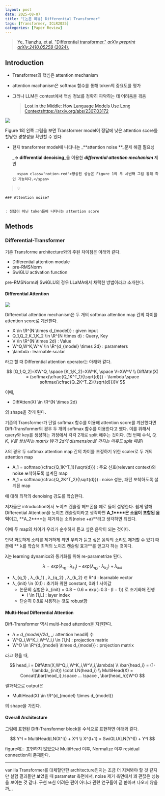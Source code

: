 ```yaml
---
layout: post
date: 2025-08-07
title: "[논문 리뷰] Differential Transformer"
tags: [Transformer, ICLR2025]
categories: [Paper Review]
---
```


> [Ye, Tianzhu, et al. "Differential transformer." ](https://arxiv.org/abs/2410.05258)[_arXiv preprint arXiv:2410.05258_](https://arxiv.org/abs/2410.05258)[ (2024).](https://arxiv.org/abs/2410.05258)



## Introduction

- Transformer의 핵심은 attention mechanism
- attention machanism은 softmax 함수를 통해 token의 중요도를 평가
- 그러나 LLM은 context에서 핵심 정보를 정확히 파악하는 데 어려움을 겪음

	> [Lost in the Middle: How Language Models Use Long Contextshttps://arxiv.org/abs/2307.03172](https://arxiv.org/abs/2307.03172)


![](https://prod-files-secure.s3.us-west-2.amazonaws.com/542b861c-36a8-4051-84e5-8804b6728dba/9083ea56-691a-4752-ae26-47f403431ac8/image.png?X-Amz-Algorithm=AWS4-HMAC-SHA256&X-Amz-Content-Sha256=UNSIGNED-PAYLOAD&X-Amz-Credential=ASIAZI2LB466UPYY4WM4%2F20250808%2Fus-west-2%2Fs3%2Faws4_request&X-Amz-Date=20250808T150047Z&X-Amz-Expires=3600&X-Amz-Security-Token=IQoJb3JpZ2luX2VjEG4aCXVzLXdlc3QtMiJGMEQCIECwOfMvWzeNQZZBuB6lDfss%2F9IPJUkDubJ58grH9%2FUSAiBMrAPassaWH91m%2Fa%2FxIe2tB1yZ99O7XdNWCjDws6ZQ9SqIBAin%2F%2F%2F%2F%2F%2F%2F%2F%2F%2F8BEAAaDDYzNzQyMzE4MzgwNSIMHd4F3RxaPiflOqCRKtwD8Z08ZwptXTzU92nHXXtckVGydihMVHji8cx6Dwku%2FZ9aHwFJ41AUGt5N7lEEc5RlT02Bkn2aTqVDvl3iEulCsyORKJ0GFGAj9yZML11HiAYEPiKABswdX7RBg347aK3PhoZmpnMDocKZjazlhRX4VM56BxpnKbd75%2BnQPc9cI1NakJ9wy20qNgvRqEJmH2KKenkh6IlEryROID8nvd58V5Pa1gLYshjinJlag226ZHfLhzCdFQL7TPKFk9CbVAdHV0sqT5RYlJK8NDMNdJkVSXkrYytAZydRuv%2BWzeeHq5nEpNVjw7evZsfL%2B6EadGavMUbJ712g0Ei38me43N7grhPwuOypSQAsAErPMl9xbBNNYYqnV2p%2BPuPvEiynDJoyknpjPuLMVQt0zY%2FajF%2F4X1dUsOHdOQir0C2v4NEQghSxu%2FssaURxvpu0QwFFDuJUAveVEN%2FAJOh75C3gbEM3woLemqmaagAFVjR5WA%2FanoIRU3ChaE4UP9ijvpAwD6MuTInfm%2FjAVlhbxBUgHc%2BU8KLC8yy5i4SAbt6iIWMBD1gfMmw%2BsIFCSlja5R8YgTpddrjcXOrpNr1eAEYgcYA3eei2bKlNS%2FaqiPkVBWTXlPGgiJY%2FZQI5v6am5AQw2YzYxAY6pgGUUOVfZ2dzJNYW5oLuKbLHJxmisYOSqCjhida4cetXfApV45mPp5cOZGPbYYhvSdK2hSLx%2BltaHO4rsHqiUtirUzknDC1wNdt3dj%2FT3ECkyqAevnBH9LMwddfsqrgQnCm125UdTyMIBP8ppkHIkdy9K8BpRpYHBEE1OFCT3pEUGk9%2FFMNEAtJwimgmBZb5TrZp32oxyfrvPdXnb8CKXFmJ7Xf0bKu7&X-Amz-Signature=04b1b3695e0cce8c14cb4eb1a85e82d5caf7f4bc2661fcd2d257e72c31cbfcd3&X-Amz-SignedHeaders=host&x-amz-checksum-mode=ENABLED&x-id=GetObject)


Figure 1의 왼쪽 그림을 보면 Transformer model이 정답에 낮은 attention score를 할당한 경향성을 확인할 수 있다.

- 현재 transformer model에 나타나는 _**attention noise **_문제 해결 필요성

	_**→ differential denoising**_을 이용한 _**differential attention mechanism**_ 제안


		<span class="notion-red">향상된 성능은 Figure 1의 두 세번째 그림 통해 확인 가능하다.</span>


> 💡 


	### Attention noise?


	: 정답이 아닌 token들에 나타나는 attention score



## Methods



### Differential-Transformer


기존 Transforme architecture와의 주된 차이점은 아래와 같다.

- Differential attention module
- pre-RMSNorm
- SwiGLU activation function

pre-RMSNorm과 SwiGLU의 경우 LLaMA에서 채택한 방법이라고 소개한다.



#### Differential Attention


![](https://prod-files-secure.s3.us-west-2.amazonaws.com/542b861c-36a8-4051-84e5-8804b6728dba/116d70b2-1963-4810-9167-f4c7d8a06e8f/image.png?X-Amz-Algorithm=AWS4-HMAC-SHA256&X-Amz-Content-Sha256=UNSIGNED-PAYLOAD&X-Amz-Credential=ASIAZI2LB466UPYY4WM4%2F20250808%2Fus-west-2%2Fs3%2Faws4_request&X-Amz-Date=20250808T150047Z&X-Amz-Expires=3600&X-Amz-Security-Token=IQoJb3JpZ2luX2VjEG4aCXVzLXdlc3QtMiJGMEQCIECwOfMvWzeNQZZBuB6lDfss%2F9IPJUkDubJ58grH9%2FUSAiBMrAPassaWH91m%2Fa%2FxIe2tB1yZ99O7XdNWCjDws6ZQ9SqIBAin%2F%2F%2F%2F%2F%2F%2F%2F%2F%2F8BEAAaDDYzNzQyMzE4MzgwNSIMHd4F3RxaPiflOqCRKtwD8Z08ZwptXTzU92nHXXtckVGydihMVHji8cx6Dwku%2FZ9aHwFJ41AUGt5N7lEEc5RlT02Bkn2aTqVDvl3iEulCsyORKJ0GFGAj9yZML11HiAYEPiKABswdX7RBg347aK3PhoZmpnMDocKZjazlhRX4VM56BxpnKbd75%2BnQPc9cI1NakJ9wy20qNgvRqEJmH2KKenkh6IlEryROID8nvd58V5Pa1gLYshjinJlag226ZHfLhzCdFQL7TPKFk9CbVAdHV0sqT5RYlJK8NDMNdJkVSXkrYytAZydRuv%2BWzeeHq5nEpNVjw7evZsfL%2B6EadGavMUbJ712g0Ei38me43N7grhPwuOypSQAsAErPMl9xbBNNYYqnV2p%2BPuPvEiynDJoyknpjPuLMVQt0zY%2FajF%2F4X1dUsOHdOQir0C2v4NEQghSxu%2FssaURxvpu0QwFFDuJUAveVEN%2FAJOh75C3gbEM3woLemqmaagAFVjR5WA%2FanoIRU3ChaE4UP9ijvpAwD6MuTInfm%2FjAVlhbxBUgHc%2BU8KLC8yy5i4SAbt6iIWMBD1gfMmw%2BsIFCSlja5R8YgTpddrjcXOrpNr1eAEYgcYA3eei2bKlNS%2FaqiPkVBWTXlPGgiJY%2FZQI5v6am5AQw2YzYxAY6pgGUUOVfZ2dzJNYW5oLuKbLHJxmisYOSqCjhida4cetXfApV45mPp5cOZGPbYYhvSdK2hSLx%2BltaHO4rsHqiUtirUzknDC1wNdt3dj%2FT3ECkyqAevnBH9LMwddfsqrgQnCm125UdTyMIBP8ppkHIkdy9K8BpRpYHBEE1OFCT3pEUGk9%2FFMNEAtJwimgmBZb5TrZp32oxyfrvPdXnb8CKXFmJ7Xf0bKu7&X-Amz-Signature=33d99d1b2f4c1b4ea6490d73c517fdfbb65c965a52082a8e2f12fa3d040ab9d4&X-Amz-SignedHeaders=host&x-amz-checksum-mode=ENABLED&x-id=GetObject)


Differential attention mechanism은 두 개의 softmax attention map 간의 차이를 attention score로 계산한다.

- X \in \R^{N \times d\_{model}} : given input
- Q\_1,Q\_2,K\_1,K\_2 \in \R^{N \times d} : Query, Key
- V \in \R^{N \times 2d} : Value
- W^Q,W^K,W^V \in \R^{d\_{model} \times 2d} : parameters
- \lambda : learnable scalar

라고 할 때 Differential attention operator는 아래와 같다.


$$
[Q_1;Q_2]=XW^Q, \space [K_1;K_2]=XW^K, \space V=XW^V \\
DiffAttn(X) = (softmax(\cfrac{Q_1K^T_1}{\sqrt{d}}) - \lambda \space softmax(\cfrac{Q_2K^T_2}{\sqrt{d}}))V
$$


이때,

- DiffAtten(X) \in \R^{N \times 2d}

의 shape을 갖게 된다.


기존의 Transformer가 단일 softmax 함수를 이용해 attention score를 계산했다면 Diff-Transformer의 경우 두 개의 softmax 함수를 이용한다고 했다. 이를 위해서 query와 key를 생성하는 과정에서 각각 2개로 split 해주는 것이다. <span class="notion-red">(첫 번째 수식, </span><span class="notion-red">_Q, K, V를 생성하는 matrix W가 2d의 dismension을 가지는 이유도 split 때문_</span><span class="notion-red">)</span>


 λ의 경우 두 softmax attention map 간의 차이를 조정하기 위한 scaler로 두 개의 attention map

- A\_1 = softmax(\cfrac{Q\_1K^T\_1}{\sqrt{d}}) : 주요 신호(relevant context)와 noise 포착하도록 설계된 map
- A\_1 = softmax(\cfrac{Q\_2K^T\_2}{\sqrt{d}}) : noise 성분, 패턴 포착하도록 설계된 map 

에 대해 최적의 denoising 강도를 학습한다.


저자들은 introduction에서 노이즈 캔슬링 헤드폰을 예로 들어 설명한다. 쉽게 말해 Differential Attention을 노이즈 캔슬링이라고 생각하면 **A\_1****은 소음이 포함된 음악**이고, **A\_2****는 제거되는 소리(noise +a)**라고 생각하면 되겠다. 


이때 두 map의 차이가 우리가 순수하게 듣고 싶은 음악이 되는 것이다. 


만약 과도하게 소리를 제거하게 되면 우리가 듣고 싶은 음악의 소리도 제거할 수 있기 때문에 ** λ를 학습해 최적의 노이즈 캔슬링 효과**를 얻고자 하는 것이다.


λ는 learning dynamics와 동기화를 위해 re-parametrize 된다.


$$
\lambda = exp(\lambda_{q_1} \cdot \lambda_{k_1}) - exp(\lambda_{q_2} \cdot \lambda_{k_2}) + \lambda_{init}
$$

- λ\_{q\_1} , λ\_{k\_1} , λ\_{q\_2} , λ\_{k\_2} ∈ R^d : learnable vector
- λ\_{init} \in (0,1) : 초기화 위한 constant, 0과 1 사이값
	- 논문의 실험은 λ\_{init} = 0.8 − 0.6 × exp(−0.3 · (l − 1)) 로 초기화해 진행
		- l \in [1,L] : layer index
	- 단순히 0.8로 사용하는 것도 robust함


#### **Multi-Head Differential Attention**


Diff-Transformer 역시 multi-head attention을 지원한다.

- _h = d\_{model}/2d__ _: attention head의 수
- W^Q\_i,W^K\_i,W^V\_i,i \in [1,h] : projection matrix
- W^O \in \R^{d\_{model} \times d\_{model}} : projection matrix

라고 했을 때,


$$
head_i = DiffAttn(X;W^Q_i,W^K_i,W^V_i,\lambda) \\
\bar{head_i} = (1-\lambda_{init}) \cdot LN(head_i) \\
MultiHead(X) = Concat(\bar{head_i},\space ... \space , \bar{head_h})W^O
$$


결과적으로 output은

- MultiHead(X) \in \R^{d\_{model} \times d\_{model}}

의 shape을 가진다.



#### Overall Architecture


그림에 표현된 Diff-Transformer block을 수식으로 표현하면 아래와 같다.


$$
Y^l = MultiHead(LN(X^l)) + X^l \\
X^{l+1} = SwiGLU(LN(Y^l)) + Y^l
$$


figure에는 표현하지 않았으나 MultiHead 이후, Normalize 이후 residual connection이 존재한다.


---


vanilla Transformer를 대체할만한 architecture인지는 조금 더 지켜봐야 할 것 같지만 실험 결과들만 보았을 때 parameter 측면에서, noise 제거 측면에서 꽤 괜찮은 성능을 보이는 것 같다. 구현 또한 어려운 편이 아니라 관련 연구들이 곧 쏟아져 나오지 않을까,,,

